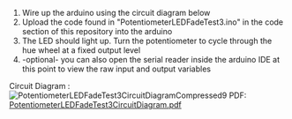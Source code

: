 1) Wire up the arduino using the circuit diagram below
2) Upload the code found in "PotentiometerLEDFadeTest3.ino" in the code section of this repository into the arduino
3) The LED should light up. Turn the potentiometer to cycle through the hue wheel at a fixed output level
4) -optional- you can also open the serial reader inside the arduino IDE at this point to view the raw input and output variables
   
Circuit Diagram : ![PotentiometerLEDFadeTest3CircuitDiagramCompressed9](https://github.com/Jilbarkus/LEDHueScanSingleInput/assets/158251113/e2563b49-6055-483b-98e9-252b85f43691)
PDF:
[PotentiometerLEDFadeTest3CircuitDiagram.pdf](https://github.com/user-attachments/files/15934975/PotentiometerLEDFadeTest3CircuitDiagram.pdf)
